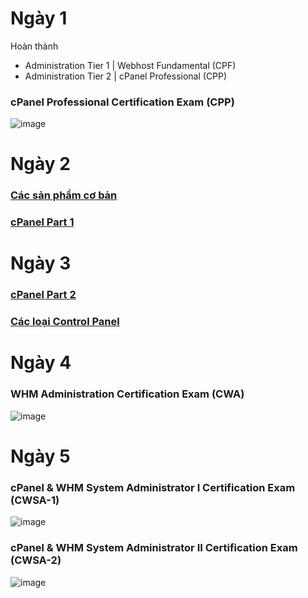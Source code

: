 
# Ngày 1
Hoàn thành 
- Administration Tier 1 | Webhost Fundamental (CPF)
- Administration Tier 2 | cPanel Professional (CPP)

### cPanel Professional Certification Exam (CPP)

![image](https://github.com/user-attachments/assets/5b593f6c-8a8c-4500-9e13-b53ee3984094)


# Ngày 2
### [Các sản phẩm cơ bản](https://github.com/TRI4548/Vietnix/blob/main/KienThuc/SanPhamCoBan.md#c%C3%A1c-s%E1%BA%A3n-ph%E1%BA%A9m-c%C6%A1-b%E1%BA%A3n)
### [cPanel Part 1](https://github.com/TRI4548/Vietnix/blob/main/KienThuc/cPanel_Part1.md)


# Ngày 3
### [cPanel Part 2](https://github.com/TRI4548/Vietnix/blob/main/KienThuc/cPanel_Part%202.md)
### [Các loại Control Panel](https://github.com/TRI4548/Vietnix/blob/main/KienThuc/ControlPanel.md)


# Ngày 4
### WHM Administration Certification Exam (CWA)

![image](https://github.com/user-attachments/assets/fc242919-ae41-4710-871a-fdc12973f47a)


# Ngày 5
### cPanel & WHM System Administrator I Certification Exam (CWSA-1)

![image](https://github.com/user-attachments/assets/4f941324-6e3a-4675-8338-402b7987ee77)

### cPanel & WHM System Administrator II Certification Exam (CWSA-2)

![image](https://github.com/user-attachments/assets/8c72a8bd-383e-4717-b112-42b6cfaf0ecc)


